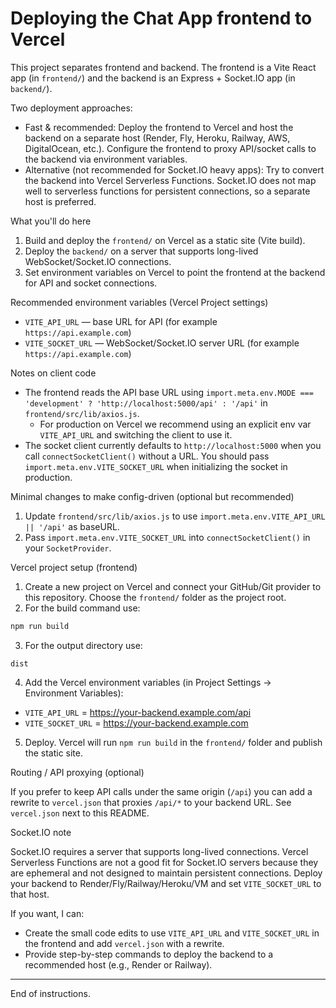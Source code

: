 # Deploying the Chat App frontend to Vercel

This project separates frontend and backend. The frontend is a Vite React app (in `frontend/`) and the backend is an Express + Socket.IO app (in `backend/`).

Two deployment approaches:

-   Fast & recommended: Deploy the frontend to Vercel and host the backend on a separate host (Render, Fly, Heroku, Railway, AWS, DigitalOcean, etc.). Configure the frontend to proxy API/socket calls to the backend via environment variables.
-   Alternative (not recommended for Socket.IO heavy apps): Try to convert the backend into Vercel Serverless Functions. Socket.IO does not map well to serverless functions for persistent connections, so a separate host is preferred.

What you'll do here

1. Build and deploy the `frontend/` on Vercel as a static site (Vite build).
2. Deploy the `backend/` on a server that supports long-lived WebSocket/Socket.IO connections.
3. Set environment variables on Vercel to point the frontend at the backend for API and socket connections.

Recommended environment variables (Vercel Project settings)

-   `VITE_API_URL` — base URL for API (for example `https://api.example.com`)
-   `VITE_SOCKET_URL` — WebSocket/Socket.IO server URL (for example `https://api.example.com`)

Notes on client code

-   The frontend reads the API base URL using `import.meta.env.MODE === 'development' ? 'http://localhost:5000/api' : '/api'` in `frontend/src/lib/axios.js`.
    -   For production on Vercel we recommend using an explicit env var `VITE_API_URL` and switching the client to use it.
-   The socket client currently defaults to `http://localhost:5000` when you call `connectSocketClient()` without a URL. You should pass `import.meta.env.VITE_SOCKET_URL` when initializing the socket in production.

Minimal changes to make config-driven (optional but recommended)

1. Update `frontend/src/lib/axios.js` to use `import.meta.env.VITE_API_URL || '/api'` as baseURL.
2. Pass `import.meta.env.VITE_SOCKET_URL` into `connectSocketClient()` in your `SocketProvider`.

Vercel project setup (frontend)

1. Create a new project on Vercel and connect your GitHub/Git provider to this repository. Choose the `frontend/` folder as the project root.
2. For the build command use:

```bash
npm run build
```

3. For the output directory use:

```text
dist
```

4. Add the Vercel environment variables (in Project Settings -> Environment Variables):

-   `VITE_API_URL` = https://your-backend.example.com/api
-   `VITE_SOCKET_URL` = https://your-backend.example.com

5. Deploy. Vercel will run `npm run build` in the `frontend/` folder and publish the static site.

Routing / API proxying (optional)

If you prefer to keep API calls under the same origin (`/api`) you can add a rewrite to `vercel.json` that proxies `/api/*` to your backend URL. See `vercel.json` next to this README.

Socket.IO note

Socket.IO requires a server that supports long-lived connections. Vercel Serverless Functions are not a good fit for Socket.IO servers because they are ephemeral and not designed to maintain persistent connections. Deploy your backend to Render/Fly/Railway/Heroku/VM and set `VITE_SOCKET_URL` to that host.

If you want, I can:

-   Create the small code edits to use `VITE_API_URL` and `VITE_SOCKET_URL` in the frontend and add `vercel.json` with a rewrite.
-   Provide step-by-step commands to deploy the backend to a recommended host (e.g., Render or Railway).

---

End of instructions.
